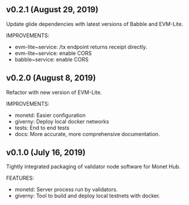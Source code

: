 
## v0.2.1 (August 29, 2019)

Update glide dependencies with latest versions of Babble and EVM-Lite.

IMPROVEMENTS:

* evm-lite~service: /tx endpoint returns receipt directly.
* evm-lite~service: enable CORS
* babble~service: enable CORS

## v0.2.0 (August 8, 2019)

Refactor with new version of EVM-Lite.

IMPROVEMENTS:

* monetd: Easier configuration
* giverny: Deploy local docker networks
* tests: End to end tests
* docs: More accurate, more comprehensive documentation. 

## v0.1.0 (July 16, 2019)

Tightly integrated packaging of validator node software for Monet Hub.

FEATURES:

- monetd: Server process run by validators.
- giverny: Tool to build and deploy local testnets with docker.
